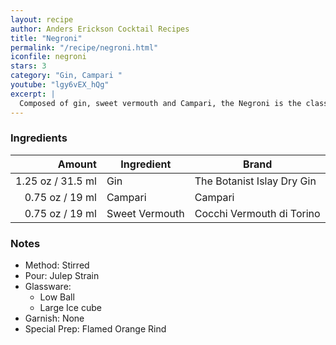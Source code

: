 ```yaml
---
layout: recipe
author: Anders Erickson Cocktail Recipes
title: "Negroni"
permalink: "/recipe/negroni.html"
iconfile: negroni
stars: 3
category: "Gin, Campari "
youtube: "lgy6vEX_hQg"
excerpt: |
  Composed of gin, sweet vermouth and Campari, the Negroni is the classic three-ingredient cocktail you should absolutely master.
---
```


### Ingredients

|  Amount | Ingredient     | Brand                      |
| ------: | -------------- | -------------------------- |
| 1.25 oz / 31.5 ml | Gin            | The Botanist Islay Dry Gin |
| 0.75 oz / 19 ml | Campari        | Campari                    |
| 0.75 oz / 19 ml | Sweet Vermouth | Cocchi Vermouth di Torino  |

### Notes

- Method: Stirred
- Pour: Julep Strain
- Glassware:
  - Low Ball
  - Large Ice cube
- Garnish: None
- Special Prep: Flamed Orange Rind
